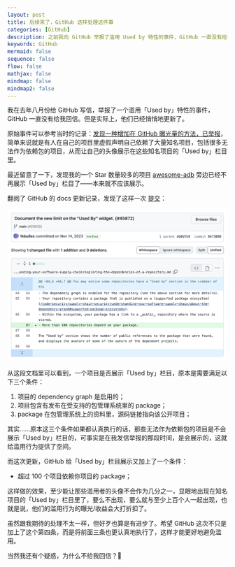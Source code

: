 ```yaml
---
layout: post
title: 后续来了，GitHub 这样处理这件事
categories: [GitHub]
description: 之前我向 GitHub 举报了滥用 Used by 特性的事件，GitHub 一直没有给我回信，但实际他们已经悄悄地更新了。
keywords: GitHub
mermaid: false
sequence: false
flow: false
mathjax: false
mindmap: false
mindmap2: false
---
```


我在去年八月份给 GitHub 写信，举报了一个滥用「Used by」特性的事件，GitHub 一直没有给我回信。但是实际上，他们已经悄悄地更新了。

原始事件可以参考当时的记录：[发现一种增加在 GitHub 曝光量的方法，已举报][1]，简单来说就是有人在自己的项目里虚假声明自己依赖了大量知名项目，包括很多无法作为依赖包的项目，从而让自己的头像展示在这些知名项目的「Used by」栏目里。

最近留意了一下，发现我的一个 Star 数量较多的项目 [awesome-adb][3] 旁边已经不再展示「Used by」栏目了——本来就不应该展示。

翻阅了 GitHub 的 docs 更新记录，发现了这样一次 [提交][2]：

![](/images/posts/github/github-update-used-by-document.png)

从这段文档里可以看到，一个项目是否展示「Used by」栏目，原本是需要满足以下三个条件：

1. 项目的 dependency graph 是启用的；
2. 项目包含有发布在受支持的包管理系统里的 package；
3. package 在包管理系统上的资料里，源码链接指向该公开项目；

其实……原本这三个条件如果都认真执行的话，那些无法作为依赖包的项目是不会展示「Used by」栏目的，可事实是在我发信举报的那段时间，是会展示的，这就给滥用行为提供了空间。

而这次更新，GitHub 给「Used by」栏目展示又加上了一个条件：

- 超过 100 个项目依赖你项目的 package；

这样做的效果，至少能让那些滥用者的头像不会作为几分之一，显眼地出现在知名项目的「Used by」栏目里了，要么不出现，要么就与至少上百个人一起出现，也就是说，他们的滥用行为的曝光/收益会大打折扣了。

虽然跟我期待的处理不太一样，但好歹也算是有进步了。希望 GitHub 这次不只是加上了这个第四条，而是将前面三条也更认真地执行了，这样才能更好地避免滥用。

当然我还有个疑惑，为什么不给我回信？:thinking:

[1]: https://mp.weixin.qq.com/s/eVufTHDQI8MBMe2RFHmeUw
[2]: https://github.com/github/docs/commit/86f3098c850b3d9ea69dc7d2f251f7310fc7796a
[3]: https://github.com/mzlogin/awesome-adb